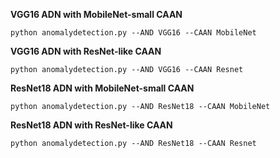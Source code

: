**VGG16 ADN with MobileNet-small CAAN**

```
python anomalydetection.py --AND VGG16 --CAAN MobileNet
```

**VGG16 ADN with ResNet-like CAAN**

```
python anomalydetection.py --AND VGG16 --CAAN Resnet
```

**ResNet18 ADN with MobileNet-small CAAN**

```
python anomalydetection.py --AND ResNet18 --CAAN MobileNet
```

**ResNet18 ADN with ResNet-like CAAN**

```
python anomalydetection.py --AND ResNet18 --CAAN Resnet
```

